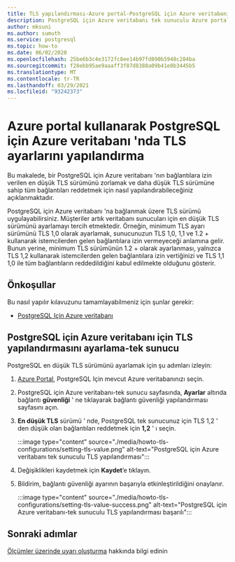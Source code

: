 ```yaml
---
title: TLS yapılandırması-Azure portal-PostgreSQL için Azure veritabanı-tek sunucu
description: PostgreSQL için Azure veritabanı tek sunuculu Azure portal kullanarak TLS yapılandırması ayarlamayı öğrenin
author: mksuni
ms.author: sumuth
ms.service: postgresql
ms.topic: how-to
ms.date: 06/02/2020
ms.openlocfilehash: 25be6b3c4e3172fc8ee14b97fd890b5948c284ba
ms.sourcegitcommit: f28ebb95ae9aaaff3f87d8388a09b41e0b3445b5
ms.translationtype: MT
ms.contentlocale: tr-TR
ms.lasthandoff: 03/29/2021
ms.locfileid: "93242373"
---
```

# <a name="configuring-tls-settings-in-azure-database-for-postgresql-single---server-using-azure-portal"></a>Azure portal kullanarak PostgreSQL için Azure veritabanı 'nda TLS ayarlarını yapılandırma

Bu makalede, bir PostgreSQL için Azure veritabanı 'nın bağlantılara izin verilen en düşük TLS sürümünü zorlamak ve daha düşük TLS sürümüne sahip tüm bağlantıları reddetmek için nasıl yapılandırabileceğiniz açıklanmaktadır.

PostgreSQL için Azure veritabanı 'na bağlanmak üzere TLS sürümü uygulayabilirsiniz. Müşteriler artık veritabanı sunucuları için en düşük TLS sürümünü ayarlamayı tercih etmektedir. Örneğin, minimum TLS ayarı sürümünü TLS 1,0 olarak ayarlamak, sunucunuzun TLS 1,0, 1,1 ve 1.2 + kullanarak istemcilerden gelen bağlantılara izin vermeyeceği anlamına gelir. Bunun yerine, minimum TLS sürümünün 1.2 + olarak ayarlanması, yalnızca TLS 1,2 kullanarak istemcilerden gelen bağlantılara izin vertiğinizi ve TLS 1,1 1,0 ile tüm bağlantıların reddedildiğini kabul edilmekte olduğunu gösterir.

## <a name="prerequisites"></a>Önkoşullar

Bu nasıl yapılır kılavuzunu tamamlayabilmeniz için şunlar gerekir:

* [PostgreSQL Için Azure veritabanı](quickstart-create-server-database-portal.md)

## <a name="set-tls-configurations-for-azure-database-for-postgresql---single-server"></a>PostgreSQL için Azure veritabanı için TLS yapılandırmasını ayarlama-tek sunucu

PostgreSQL en düşük TLS sürümünü ayarlamak için şu adımları izleyin:

1. [Azure Portal](https://portal.azure.com/), PostgreSQL Için mevcut Azure veritabanınızı seçin.

1.  PostgreSQL için Azure veritabanı-tek sunucu sayfasında, **Ayarlar** altında bağlantı **güvenliği** ' ne tıklayarak bağlantı güvenliği yapılandırması sayfasını açın.

1. **En düşük TLS** sürümü ' nde, PostgreSQL tek sunucunuz için TLS 1,2 ' den düşük olan bağlantıları reddetmek için **1,2** ' ı seçin.

    :::image type="content" source="./media/howto-tls-configurations/setting-tls-value.png" alt-text="PostgreSQL için Azure veritabanı tek sunuculu TLS yapılandırması":::

1. Değişiklikleri kaydetmek için **Kaydet**’e tıklayın.

1. Bildirim, bağlantı güvenliği ayarının başarıyla etkinleştirildiğini onaylanır.

    :::image type="content" source="./media/howto-tls-configurations/setting-tls-value-success.png" alt-text="PostgreSQL için Azure veritabanı-tek sunuculu TLS yapılandırması başarılı":::

## <a name="next-steps"></a>Sonraki adımlar

[Ölçümler üzerinde uyarı oluşturma](howto-alert-on-metric.md) hakkında bilgi edinin